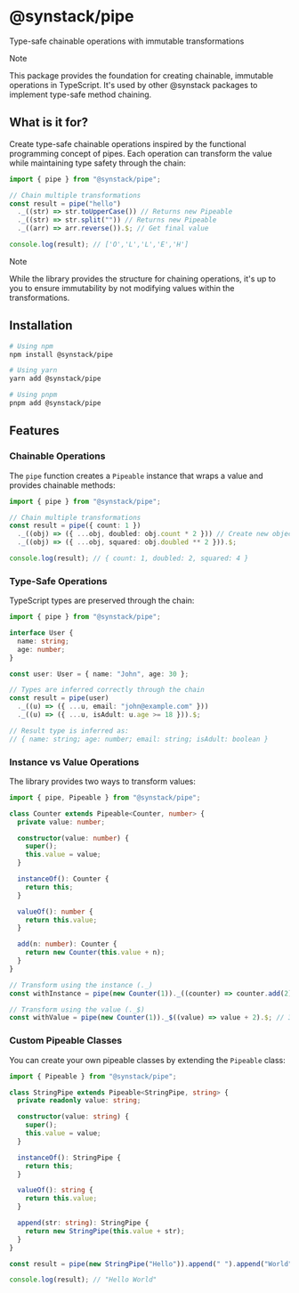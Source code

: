 # @synstack/pipe

Type-safe chainable operations with immutable transformations

> [!NOTE]
> This package provides the foundation for creating chainable, immutable operations in TypeScript. It's used by other @synstack packages to implement type-safe method chaining.

## What is it for?

Create type-safe chainable operations inspired by the functional programming concept of pipes. Each operation can transform the value while maintaining type safety through the chain:

```typescript
import { pipe } from "@synstack/pipe";

// Chain multiple transformations
const result = pipe("hello")
  ._((str) => str.toUpperCase()) // Returns new Pipeable
  ._((str) => str.split("")) // Returns new Pipeable
  ._((arr) => arr.reverse()).$; // Get final value

console.log(result); // ['O','L','L','E','H']
```

> [!NOTE]
> While the library provides the structure for chaining operations, it's up to you to ensure immutability by not modifying values within the transformations.

## Installation

```bash
# Using npm
npm install @synstack/pipe

# Using yarn
yarn add @synstack/pipe

# Using pnpm
pnpm add @synstack/pipe
```

## Features

### Chainable Operations

The `pipe` function creates a `Pipeable` instance that wraps a value and provides chainable methods:

```typescript
import { pipe } from "@synstack/pipe";

// Chain multiple transformations
const result = pipe({ count: 1 })
  ._((obj) => ({ ...obj, doubled: obj.count * 2 })) // Create new object to maintain immutability
  ._((obj) => ({ ...obj, squared: obj.doubled ** 2 })).$;

console.log(result); // { count: 1, doubled: 2, squared: 4 }
```

### Type-Safe Operations

TypeScript types are preserved through the chain:

```typescript
import { pipe } from "@synstack/pipe";

interface User {
  name: string;
  age: number;
}

const user: User = { name: "John", age: 30 };

// Types are inferred correctly through the chain
const result = pipe(user)
  ._((u) => ({ ...u, email: "john@example.com" }))
  ._((u) => ({ ...u, isAdult: u.age >= 18 })).$;

// Result type is inferred as:
// { name: string; age: number; email: string; isAdult: boolean }
```

### Instance vs Value Operations

The library provides two ways to transform values:

```typescript
import { pipe, Pipeable } from "@synstack/pipe";

class Counter extends Pipeable<Counter, number> {
  private value: number;

  constructor(value: number) {
    super();
    this.value = value;
  }

  instanceOf(): Counter {
    return this;
  }

  valueOf(): number {
    return this.value;
  }

  add(n: number): Counter {
    return new Counter(this.value + n);
  }
}

// Transform using the instance (._)
const withInstance = pipe(new Counter(1))._((counter) => counter.add(2)).$; // 3

// Transform using the value (._$)
const withValue = pipe(new Counter(1))._$((value) => value + 2).$; // 3
```

### Custom Pipeable Classes

You can create your own pipeable classes by extending the `Pipeable` class:

```typescript
import { Pipeable } from "@synstack/pipe";

class StringPipe extends Pipeable<StringPipe, string> {
  private readonly value: string;

  constructor(value: string) {
    super();
    this.value = value;
  }

  instanceOf(): StringPipe {
    return this;
  }

  valueOf(): string {
    return this.value;
  }

  append(str: string): StringPipe {
    return new StringPipe(this.value + str);
  }
}

const result = pipe(new StringPipe("Hello")).append(" ").append("World").$;

console.log(result); // "Hello World"
```

